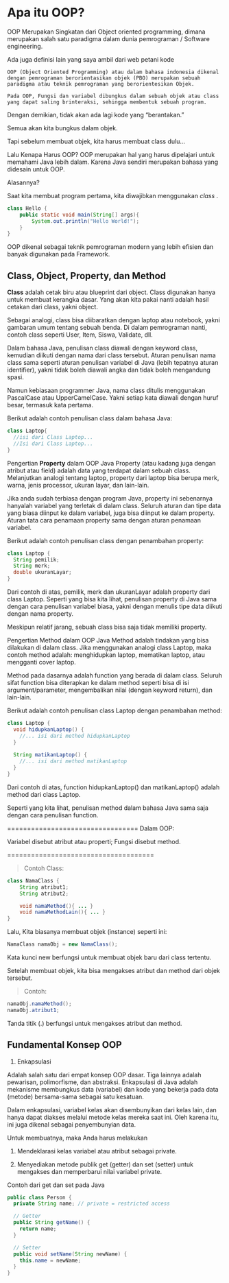 # Apa itu OOP? 

OOP Merupakan Singkatan dari Object oriented programming, dimana merupakan salah satu paradigma dalam dunia pemrograman / Software engineering.

Ada juga definisi lain yang saya ambil dari web petani kode

```text
OOP (Object Oriented Programming) atau dalam bahasa indonesia dikenal dengan pemrograman berorientasikan objek (PBO) merupakan sebuah paradigma atau teknik pemrograman yang berorientesikan Objek.

Pada OOP, Fungsi dan variabel dibungkus dalam sebuah objek atau class yang dapat saling brinteraksi, sehingga membentuk sebuah program.
```
Dengan demikian, tidak akan ada lagi kode yang “berantakan.”

Semua akan kita bungkus dalam objek.

Tapi sebelum membuat objek, kita harus membuat class dulu…

Lalu Kenapa Harus OOP? OOP merupakan hal yang harus dipelajari untuk memahami Java lebih dalam. Karena Java sendiri merupakan bahasa yang didesain untuk OOP.

Alasannya?

Saat kita membuat program pertama, kita diwajibkan menggunakan *class* .

```java
class Hello {
    public static void main(String[] args){
        System.out.println("Hello World!");
    }
}
```
OOP dikenal sebagai teknik pemrograman modern yang lebih efisien dan banyak digunakan pada Framework.



## Class, Object, Property, dan Method

**Class** adalah cetak biru atau blueprint dari object. Class digunakan hanya untuk membuat kerangka dasar. Yang akan kita pakai nanti adalah hasil cetakan dari class, yakni object.

Sebagai analogi, class bisa diibaratkan dengan laptop atau notebook, yakni gambaran umum tentang sebuah benda. Di dalam pemrograman nanti, contoh class seperti User, Item, Siswa, Validate, dll.

Dalam bahasa Java, penulisan class diawali dengan keyword class, kemudian diikuti dengan nama dari class tersebut. Aturan penulisan nama class sama seperti aturan penulisan variabel di Java (lebih tepatnya aturan identifier), yakni tidak boleh diawali angka dan tidak boleh mengandung spasi.

Namun kebiasaan programmer Java, nama class ditulis menggunakan PascalCase atau UpperCamelCase. Yakni setiap kata diawali dengan huruf besar, termasuk kata pertama.

Berikut adalah contoh penulisan class dalam bahasa Java:

```java
class Laptop{
  //isi dari Class Laptop...
  //Isi dari Class Laptop...
}
```

Pengertian **Property** dalam OOP Java
Property (atau kadang juga dengan atribut atau field) adalah data yang terdapat dalam sebuah class. Melanjutkan analogi tentang laptop, property dari laptop bisa berupa merk, warna, jenis processor, ukuran layar, dan lain-lain.

Jika anda sudah terbiasa dengan program Java, property ini sebenarnya hanyalah variabel yang terletak di dalam class. Seluruh aturan dan tipe data yang biasa diinput ke dalam variabel, juga bisa diinput ke dalam property. Aturan tata cara penamaan property sama dengan aturan penamaan variabel.

Berikut adalah contoh penulisan class dengan penambahan property:

```java
class Laptop {
  String pemilik;
  String merk;
  double ukuranLayar;
}
```
Dari contoh di atas, pemilik, merk dan ukuranLayar adalah property dari class Laptop. Seperti yang bisa kita lihat, penulisan property di Java sama dengan cara penulisan variabel biasa, yakni dengan menulis tipe data diikuti dengan nama property.

Meskipun relatif jarang, sebuah class bisa saja tidak memiliki property.

Pengertian Method dalam OOP Java
Method adalah tindakan yang bisa dilakukan di dalam class. Jika menggunakan analogi class Laptop, maka contoh method adalah: menghidupkan laptop, mematikan laptop, atau mengganti cover laptop.

Method pada dasarnya adalah function yang berada di dalam class. Seluruh sifat function bisa diterapkan ke dalam method seperti bisa di isi argument/parameter, mengembalikan nilai (dengan keyword return), dan lain-lain.

Berikut adalah contoh penulisan class Laptop dengan penambahan method:

```java
class Laptop {
  void hidupkanLaptop() {
    //... isi dari method hidupkanLaptop
  }
  
  String matikanLaptop() {
    //... isi dari method matikanLaptop
  }
}
```

Dari contoh di atas, function hidupkanLaptop() dan matikanLaptop() adalah method dari class Laptop.

Seperti yang kita lihat, penulisan method dalam bahasa Java sama saja dengan cara penulisan function.


=================================
Dalam OOP:

Variabel disebut atribut atau properti;
Fungsi disebut method.

=====================================
> Contoh Class:

```java
class NamaClass {
    String atribut1;
    String atribut2;

    void namaMethod(){ ... }
    void namaMethodLain(){ ... }
}
```
Lalu, Kita biasanya membuat objek (instance) seperti ini:

```java
NamaClass namaObj = new NamaClass();
```

Kata kunci new berfungsi untuk membuat objek baru dari class tertentu.

Setelah membuat objek, kita bisa mengakses atribut dan method dari objek tersebut.

> Contoh: 

```java
namaObj.namaMethod();
namaObj.atribut1;
```
Tanda titik (.) berfungsi untuk mengakses atribut dan method.



## Fundamental Konsep OOP

1. Enkapsulasi

Adalah salah satu dari empat konsep OOP dasar. Tiga lainnya adalah pewarisan, polimorfisme, dan abstraksi. Enkapsulasi di Java adalah mekanisme membungkus data (variabel) dan kode yang bekerja pada data (metode) bersama-sama sebagai satu kesatuan.

Dalam enkapsulasi, variabel kelas akan disembunyikan dari kelas lain, dan hanya dapat diakses melalui metode kelas mereka saat ini. Oleh karena itu, ini juga dikenal sebagai penyembunyian data. 

Untuk membuatnya, maka Anda harus melakukan

1. Mendeklarasi kelas variabel atau atribut sebagai private.

2. Menyediakan metode publik get (getter) dan set (setter) untuk mengakses dan memperbarui nilai variabel private.

Contoh dari get dan set pada Java

```java
public class Person {
  private String name; // private = restricted access

  // Getter
  public String getName() {
    return name;
  }

  // Setter
  public void setName(String newName) {
    this.name = newName;
  }
}
```
